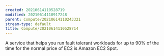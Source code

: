 ```yaml
---
created: 20210614110528719
modified: 20210614110917248
parent: Compute/20210614110243321
stream-type: default
title: Compute/20210614110528714
---
```

A service that helps you run fault tolerant workloads for up to 90% of the time for the normal price of EC2 is Amazon EC2 Spot.
